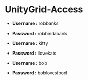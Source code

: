 # UnityGrid-Access
- **Username :** robbanks
- **Password :** robbindabank

- **Username :** kitty
- **Password :** ilovekats

- **Username :** bob
- **Password :** boblovesfood
